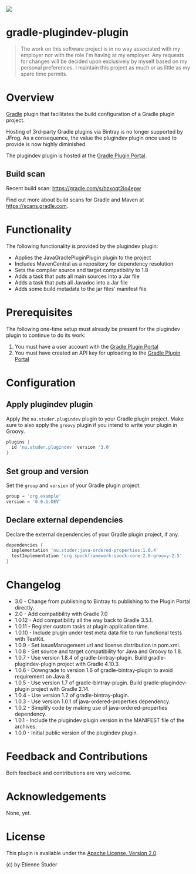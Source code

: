 <p align="left">
  <a href="https://github.com/etiennestuder/gradle-plugindev-plugin/actions?query=workflow%3A%22Build+Gradle+project%22"><img src="https://github.com/etiennestuder/gradle-plugindev-plugin/workflows/Build%20Gradle%20project/badge.svg"></a>
</p>

gradle-plugindev-plugin
=======================

> The work on this software project is in no way associated with my employer nor with the role I'm having at my employer. Any requests for changes will be decided upon exclusively by myself based on my personal preferences. I maintain this project as much or as little as my spare time permits.

# Overview

[Gradle](http://www.gradle.org) plugin that facilitates the build configuration of a Gradle plugin project.

Hosting of 3rd-party Gradle plugins via Bintray is no longer supported by JFrog. As a consequence, the value the
plugindev plugin once used to provide is now highly diminished.

The plugindev plugin is hosted at the [Gradle Plugin Portal](https://plugins.gradle.org/plugin/nu.studer.plugindev).

## Build scan

Recent build scan: https://gradle.com/s/bzxoqt2io4epw

Find out more about build scans for Gradle and Maven at https://scans.gradle.com.

# Functionality

The following functionality is provided by the plugindev plugin:

 * Applies the JavaGradlePluginPlugin plugin to the project
 * Includes MavenCentral as a repository for dependency resolution
 * Sets the compiler source and target compatibility to 1.8
 * Adds a task that puts all main sources into a Jar file
 * Adds a task that puts all Javadoc into a Jar file
 * Adds some build metadata to the jar files' manifest file

# Prerequisites

The following one-time setup must already be present for the plugindev plugin to continue to do its work:

1. You must have a user account with the [Gradle Plugin Portal](http://plugins.gradle.org/)
1. You must have created an API key for uploading to the [Gradle Plugin Portal](http://plugins.gradle.org/)

# Configuration

## Apply plugindev plugin

Apply the `nu.studer.plugindev` plugin to your Gradle plugin project. Make sure to also
apply the `groovy` plugin if you intend to write your plugin in Groovy.

```groovy
plugins {
  id 'nu.studer.plugindev' version '3.0'
}
```

## Set group and version

Set the `group` and `version` of your Gradle plugin project.

```groovy
group = 'org.example'
version = '0.0.1.DEV'
```

## Declare external dependencies

Declare the external dependencies of your Gradle plugin project, if any.

```groovy
dependencies {
  implementation 'nu.studer:java-ordered-properties:1.0.4'
  testImplementation 'org.spockframework:spock-core:2.0-groovy-2.5'
}
```

# Changelog
+ 3.0 - Change from publishing to Bintray to publishing to the Plugin Portal directly.
+ 2.0 - Add compatibility with Gradle 7.0
+ 1.0.12 - Add compatibility all the way back to Gradle 3.5.1.
+ 1.0.11 - Register custom tasks at plugin application time.
+ 1.0.10 - Include plugin under test meta data file to run functional tests with TestKit.
+ 1.0.9 - Set issueManagement.url and license.distribution in pom.xml.
+ 1.0.8 - Set source and target compatibility for Java and Groovy to 1.8.
+ 1.0.7 - Use version 1.8.4 of gradle-bintray-plugin. Build gradle-plugindev-plugin project with Gradle 4.10.3.
+ 1.0.6 - Downgrade to version 1.6 of gradle-bintray-plugin to avoid requirement on Java 8.
+ 1.0.5 - Use version 1.7 of gradle-bintray-plugin. Build gradle-plugindev-plugin project with Gradle 2.14.
+ 1.0.4 - Use version 1.2 of gradle-bintray-plugin.
+ 1.0.3 - Use version 1.0.1 of java-ordered-properties dependency.
+ 1.0.2 - Simplify code by making use of java-ordered-properties dependency.
+ 1.0.1 - Include the plugindev plugin version in the MANIFEST file of the archives.
+ 1.0.0 - Initial public version of the plugindev plugin.

# Feedback and Contributions

Both feedback and contributions are very welcome.

# Acknowledgements

None, yet.

# License

This plugin is available under the [Apache License, Version 2.0](http://www.apache.org/licenses/LICENSE-2.0.html).

(c) by Etienne Studer
